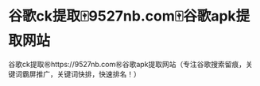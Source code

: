 # 谷歌ck提取🀄️9527nb.com🀄️谷歌apk提取网站

谷歌ck提取㊗️https://9527nb.com㊗️谷歌apk提取网站（专注谷歌搜索留痕，关键词霸屏推广，关键词快排，快速排名！）